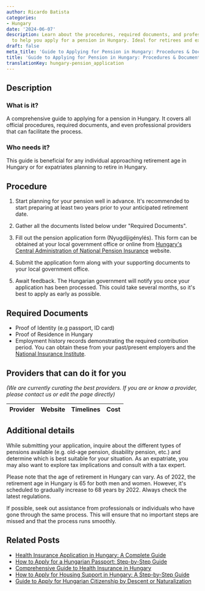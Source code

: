 ```yaml
---
author: Ricardo Batista
categories:
- Hungary
date: '2024-06-07'
description: Learn about the procedures, required documents, and professional providers
  to help you apply for a pension in Hungary. Ideal for retirees and expatriates.
draft: false
meta_title: 'Guide to Applying for Pension in Hungary: Procedures & Documents'
title: 'Guide to Applying for Pension in Hungary: Procedures & Documents'
translationKey: hungary-pension_application
---
```


## Description
### What is it?
A comprehensive guide to applying for a pension in Hungary. It covers all official procedures, required documents, and even professional providers that can facilitate the process.

### Who needs it?
This guide is beneficial for any individual approaching retirement age in Hungary or for expatriates planning to retire in Hungary.

## Procedure
1. Start planning for your pension well in advance. It's recommended to start preparing at least two years prior to your anticipated retirement date.
   
2. Gather all the documents listed below under "Required Documents".

3. Fill out the pension application form (Nyugdíjigénylés). This form can be obtained at your local government office or online from [Hungary's Central Administration of National Pension Insurance](https://onkormanyzat.munka.hu/Lapok/default.aspx) website.

4. Submit the application form along with your supporting documents to your local government office. 

5. Await feedback. The Hungarian government will notify you once your application has been processed. This could take several months, so it's best to apply as early as possible.

## Required Documents
- Proof of Identity (e.g passport, ID card)
- Proof of Residence in Hungary
- Employment history records demonstrating the required contribution period. You can obtain these from your past/present employers and the [National Insurance Institute](https://onkormanyzat.munka.hu/Lapok/fooldal.aspx).

## Providers that can do it for you

_(We are currently curating the best providers. If you are or know a provider, please contact us or edit the page directly)_

| Provider        |     Website     |     Timelines    |       Cost      |
| --------------- | --------------- |  :-------------: | :-------------: |

## Additional details
While submitting your application, inquire about the different types of pensions available (e.g. old-age pension, disability pension, etc.) and determine which is best suitable for your situation. As an expatriate, you may also want to explore tax implications and consult with a tax expert.
 
Please note that the age of retirement in Hungary can vary. As of 2022, the retirement age in Hungary is 65 for both men and women. However, it's scheduled to gradually increase to 68 years by 2022. Always check the latest regulations.

If possible, seek out assistance from professionals or individuals who have gone through the same process. This will ensure that no important steps are missed and that the process runs smoothly.


## Related Posts

- [Health Insurance Application in Hungary: A Complete Guide](https://tramitit.com/guides/hungary/healthcare_insurance_application/)
- [How to Apply for a Hungarian Passport: Step-by-Step Guide](https://tramitit.com/guides/hungary/passport_application/)
- [Comprehensive Guide to Health Insurance in Hungary](https://tramitit.com/guides/hungary/obtaining_individual_health_insurance/)
- [How to Apply for Housing Support in Hungary: A Step-by-Step Guide](https://tramitit.com/guides/hungary/housing_support_application/)
- [Guide to Apply for Hungarian Citizenship by Descent or Naturalization](https://tramitit.com/guides/hungary/citizenship_applications/)